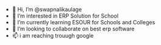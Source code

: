 - 👋 Hi, I’m @swapnalikaulage
- 👀 I’m interested in ERP Solution for School
- 🌱 I’m currently learning ESOUR for Schools and Colleges 
- 💞️ I’m looking to collaborate on best erp software
- 📫 i am reaching trouugh google


<!---
swapnalikaulage/swapnalikaulage is a ✨ special ✨ repository because its `README.md` (this file) appears on your GitHub profile.
You can click the Preview link to take a look at your changes.
--->
